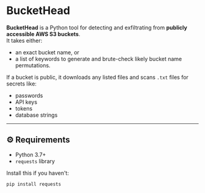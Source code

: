 # BucketHead

**BucketHead** is a Python tool for detecting and exfiltrating from **publicly accessible AWS S3 buckets**.  
It takes either:
- an exact bucket name, or  
- a list of keywords to generate and brute-check likely bucket name permutations.

If a bucket is public, it downloads any listed files and scans `.txt` files for secrets like:
- passwords
- API keys
- tokens
- database strings

---

## ⚙️ Requirements

- Python 3.7+
- `requests` library

Install this if you haven't:
```bash
pip install requests
